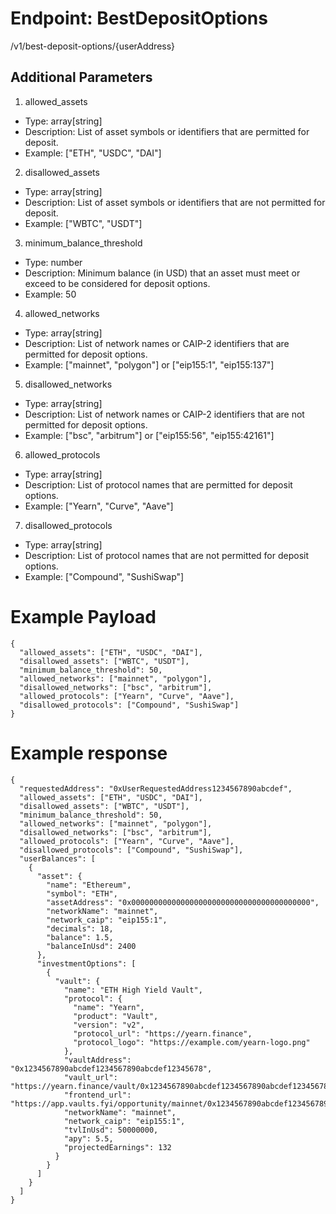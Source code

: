 # Endpoint: BestDepositOptions

/v1/best-deposit-options/{userAddress}

## Additional Parameters
1. allowed_assets
* Type: array[string]
* Description: List of asset symbols or identifiers that are permitted for deposit.
* Example: ["ETH", "USDC", "DAI"]
2. disallowed_assets
* Type: array[string]
* Description: List of asset symbols or identifiers that are not permitted for deposit.
* Example: ["WBTC", "USDT"]
3. minimum_balance_threshold
* Type: number
* Description: Minimum balance (in USD) that an asset must meet or exceed to be considered for deposit options.
* Example: 50
4. allowed_networks
* Type: array[string]
* Description: List of network names or CAIP-2 identifiers that are permitted for deposit options.
* Example: ["mainnet", "polygon"] or ["eip155:1", "eip155:137"]
5. disallowed_networks
* Type: array[string]
* Description: List of network names or CAIP-2 identifiers that are not permitted for deposit options.
* Example: ["bsc", "arbitrum"] or ["eip155:56", "eip155:42161"]
6. allowed_protocols
* Type: array[string]
* Description: List of protocol names that are permitted for deposit options.
* Example: ["Yearn", "Curve", "Aave"]
7. disallowed_protocols
* Type: array[string]
* Description: List of protocol names that are not permitted for deposit options.
* Example: ["Compound", "SushiSwap"]


# Example Payload
```
{
  "allowed_assets": ["ETH", "USDC", "DAI"],
  "disallowed_assets": ["WBTC", "USDT"],
  "minimum_balance_threshold": 50,
  "allowed_networks": ["mainnet", "polygon"],
  "disallowed_networks": ["bsc", "arbitrum"],
  "allowed_protocols": ["Yearn", "Curve", "Aave"],
  "disallowed_protocols": ["Compound", "SushiSwap"]
}
```
# Example response
```
{
  "requestedAddress": "0xUserRequestedAddress1234567890abcdef",
  "allowed_assets": ["ETH", "USDC", "DAI"],
  "disallowed_assets": ["WBTC", "USDT"],
  "minimum_balance_threshold": 50,
  "allowed_networks": ["mainnet", "polygon"],
  "disallowed_networks": ["bsc", "arbitrum"],
  "allowed_protocols": ["Yearn", "Curve", "Aave"],
  "disallowed_protocols": ["Compound", "SushiSwap"],
  "userBalances": [
    {
      "asset": {
        "name": "Ethereum",
        "symbol": "ETH",
        "assetAddress": "0x0000000000000000000000000000000000000000",
        "networkName": "mainnet",
        "network_caip": "eip155:1",
        "decimals": 18,
        "balance": 1.5,
        "balanceInUsd": 2400
      },
      "investmentOptions": [
        {
          "vault": {
            "name": "ETH High Yield Vault",
            "protocol": {
              "name": "Yearn",
              "product": "Vault",
              "version": "v2",
              "protocol_url": "https://yearn.finance",
              "protocol_logo": "https://example.com/yearn-logo.png"
            },
            "vaultAddress": "0x1234567890abcdef1234567890abcdef12345678",
            "vault_url": "https://yearn.finance/vault/0x1234567890abcdef1234567890abcdef12345678",
            "frontend_url": "https://app.vaults.fyi/opportunity/mainnet/0x1234567890abcdef1234567890abcdef12345678",
            "networkName": "mainnet",
            "network_caip": "eip155:1",
            "tvlInUsd": 50000000,
            "apy": 5.5,
            "projectedEarnings": 132
          }
        }
      ]
    }
  ]
}

```
